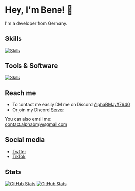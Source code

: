 # Hey, I'm Bene! 👋

I'm a developer from Germany.

## Skills
[![Skills](https://skillicons.dev/icons?i=nodejs,html,css,js,php,swift)](https://github.com/alphabmjy)

## Tools & Software
[![Skills](https://skillicons.dev/icons?i=vscode,github,git,discord,bots)](https://github.com/alphabmjy)

## Reach me

- To contact me easily DM me on Discord [AlphaBMJy#7640](http://discord.com/users/AlphaBMJy#7640)
- Or join my Discord [Server](https://page.benekn.repl.co/goto/discord.html)

You can also email me:<br>
[contact.alphabmjy@gmail.com](mailto:contact.alphabmjy@gmail.com)

## Social media
- [Twitter](https://twitter.com/AlphaBMJy)
- [TikTok](https://www.tiktok.com/@alphabmjy)

## Stats
[![GitHub Stats](https://github-stats.qrpx.link/api/top-langs/?username=alphabmjy&langs_count=5)](https://github.com/alphabmjy)
[![GitHub Stats](https://github-stats.qrpx.link/api?username=alphabmjy&count_private=true&show_icons=true&include_all_commits=true&hide_border=true)](https://github.com/alphabmjy)
